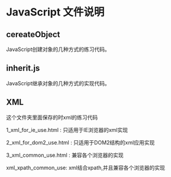 # JavaScript 文件说明
## cereateObject
JavaScript创建对象的几种方式的练习代码。
## inherit.js
JavaScript继承对象的几种方式的实现代码。
## XML
这个文件夹里面保存的时xml的练习代码

1_xml_for_ie_use.html : 只适用于IE浏览器的xml实现

2_xml_for_dom2_use.html : 只适用于DOM2结构的xml应用实现

3_xml_common_use.html : 兼容各个浏览器的实现

xml_xpath_common_use: xml结合xpath,并且兼容各个浏览器的实现

